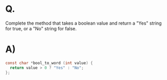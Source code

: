 # Q.
Complete the method that takes a boolean value and return a "Yes" string for true, or a "No" string for false.

# A)
```c
const char *bool_to_word (int value) {
  return value > 0 ? "Yes" : "No";
};
